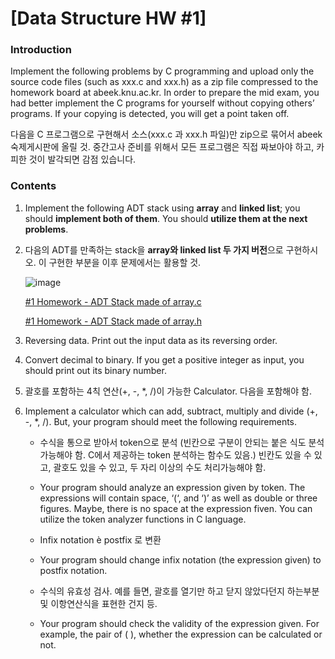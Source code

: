 # [Data Structure HW #1]

### Introduction

Implement the following problems by C programming and upload only the source code files (such as xxx.c and xxx.h) as a zip file compressed to the homework board at abeek.knu.ac.kr. In order to prepare the mid exam, you had better implement the C programs for yourself without copying others’ programs. If your copying is detected, you will get a point taken off.  

다음을 C 프로그램으로 구현해서 소스(xxx.c 과 xxx.h 파일)만 zip으로 묶어서 abeek 숙제게시판에 올릴 것. 중간고사 준비를 위해서 모든 프로그램은 직접 짜보아야 하고, 카피한 것이 발각되면 감점 있습니다.  



### Contents

1. Implement the following ADT stack using **array** and **linked list**; you should **implement both of them**. You should **utilize them at the next problems**. 

1. 다음의 ADT를 만족하는 stack을 **array와 linked list 두 가지 버전**으로 구현하시오. 이 구현한 부분을 이후 문제에서는 활용할 것.

   ![image](https://user-images.githubusercontent.com/48755377/66322819-ae7a6d00-e95d-11e9-920c-ce6d05e354b0.png)  

   [#1 Homework - ADT Stack made of array.c ](StackADT.c)  

   [#1 Homework - ADT Stack made of array.h](Stack.h)  



2.  Reversing data. Print out the input data as its reversing order.



3.  Convert decimal to binary. If you get a positive integer as input, you should print out its binary number.  

 

4.  괄호를 포함하는 4칙 연산(+, -, *, /)이 가능한 Calculator. 다음을 포함해야 함.  

4. Implement a calculator which can add, subtract, multiply and divide (+, -, *, /). But, your program should meet the following requirements.

   *  수식을 통으로 받아서 token으로 분석 (빈칸으로 구분이 안되는 붙은 식도 분석 가능해야 함. C에서 제공하는 token 분석하는 함수도 있음.) 빈칸도 있을 수 있고, 괄호도 있을 수 있고, 두 자리 이상의 수도 처리가능해야 함.

   * Your program should analyze an expression given by token. The expressions will contain space, ‘(‘, and ‘)’ as well as double or three figures. Maybe, there is no space at the expression fiven. You can utilize the token analyzer functions in C language.

   *  Infix notation è postfix 로 변환

   * Your program should change infix notation (the expression given) to postfix notation.

   * 수식의 유효성 검사. 예를 들면, 괄호를 열기만 하고 닫지 않았다던지 하는부분 및 이항연산식을 표현한 건지 등.

   * Your program should check the validity of the expression given. For example, the pair of ( ), whether the expression can be calculated or not.



  
